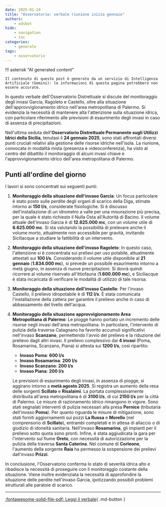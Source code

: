 ```yaml
---
date: 2025-01-24
title: "Osservatorio: verbale riunione inizio gennaio"
authors:
    - odsbot
hide:
    - navigation
    - toc
categories:
    - generale
tags:
    - osservatorio
---
```


!!! asterisk "AI generated content"

    Il contenuto di questo post è generato da un servizio di Intelligenza Artificiale (Gemini): le informazioni di questa pagina potrebbero non essere accurate.

In questo verbale dell'Osservatorio Distrettuale si discute del monitoraggio degli invasi Garcia, Ragoleto e Castello, oltre alla situazione dell'approvvigionamento idrico nell'area metropolitana di Palermo. Si evidenzia la necessità di mantenere alta l'attenzione sulla situazione idrica, con particolare riferimento alle previsioni di esaurimento degli invasi in caso di assenza di precipitazioni.

<!-- more -->

Nell'ultima seduta dell'**Osservatorio Distrettuale Permanente sugli Utilizzi Idrici della Sicilia**, tenutasi il **24 gennaio 2025**, sono stati affrontati diversi punti cruciali relativi alla gestione delle risorse idriche nell'isola. La riunione, convocata in modalità mista (presenza e videoconferenza), ha visto al centro del dibattito il monitoraggio di alcuni invasi chiave e l'approvvigionamento idrico dell'area metropolitana di Palermo.

## Punti all'ordine del giorno

I lavori si sono concentrati sui seguenti punti:

1.  **Monitoraggio della situazione dell'invaso Garcia**:  Un focus particolare è stato posto sulle perdite degli organi di scarico della Diga, stimate intorno ai **150 l/s**, considerate fisiologiche.  Si è discusso dell'installazione di un idrometro a valle per una misurazione più precisa, per la quale è stato richiesto il Nulla Osta all'Autorità di Bacino.  Il volume attuale dell'invaso Garcia è di **12.625.000 mc**, con un volume utile di **6.625.000 mc**.  Si sta valutando la possibilità di prelevare anche il volume morto, attualmente non accessibile per gravità, invitando Siciliacque a studiare la fattibilità di un intervento.

2.  **Monitoraggio della situazione dell'invaso Ragoleto**:  In questo caso, l'attenzione si è concentrata sui prelievi per uso potabile, attualmente attestati sui **100 l/s**.  Considerando il volume utile disponibile al **21 gennaio** (**1.834.000 mc**), si prevede un possibile esaurimento intorno a metà giugno, in assenza di nuove precipitazioni.  Si dovrà quindi ricorrere al volume riservato all'ittiofauna (**1.600.000 mc**), e Siciliacque è stata incaricata di verificare le modalità di utilizzo di tale risorsa.

3.  **Monitoraggio della situazione dell'invaso Castello**:  Per l'invaso Castello, il prelievo idropotabile è di **112 l/s**.  È stata comunicata l'installazione della zattera per garantire il prelievo anche in caso di abbassamento del livello dell'acqua.

4.  **Monitoraggio della situazione approvvigionamento Area Metropolitana di Palermo**:  Le piogge hanno portato un incremento delle risorse negli invasi dell'area metropolitana. In particolare, l'intervento di pulizia della traversa Catagnano ha favorito accumuli significativi nell'invaso **Scanzano**, permettendo l'avvio del prelievo e la riduzione del prelievo dagli altri invasi.  Il prelievo complessivo dai **4 invasi** (Poma, Rosamarina, Scanzano, Piana) si attesta sui **1200 l/s**, così ripartito:
    *   **Invaso Poma**: **600 l/s**
    *   **Invaso Rosamarina**: **200 l/s**
    *   **Invaso Scanzano**: **200 l/s**
    *   **Invaso Piana**: **200 l/s**

    Le previsioni di esaurimento degli invasi, in assenza di piogge, si aggirano intorno a **metà agosto 2025**.  Si registra un aumento della resa delle sorgenti **Scillato** e **Risalaimi**. La portata complessivamente distribuita all'area metropolitana è di **3100 l/s**, di cui **2150 l/s** per la città di Palermo.  Le misure di razionamento idrico rimangono in vigore.  Sono stati segnalati interventi di pulizia necessari alla presa **Pernice** (tributaria dell'invaso **Poma**).  Per quanto riguarda le misure di mitigazione, sono stati forniti aggiornamenti sui pozzi **La Russa** e **Morello** (nel comprensorio di **Scillato**), entrambi completati e in attesa di allaccio o di giudizio di idoneità sanitaria.  Nell'invaso **Rosamarina**, gli impianti per il prelievo sotto quota sono pronti.  Infine, è stata aggiudicata la gara per l'intervento sul fiume **Oreto**, con necessità di autorizzazione per la pulizia della traversa **Santa Caterina**.  Nel comune di **Corleone**, l'aumento della sorgente **Raia** ha permesso la sospensione dei prelievi dall'invaso **Prizzi**.

In conclusione, l'Osservatorio conferma lo stato di severità idrica alto e ribadisce la necessità di proseguire con il monitoraggio costante della situazione.  Viene inoltre evidenziata la necessità di approfondire la situazione delle perdite nell'invaso Garcia, ipotizzando possibili problemi strutturali alle paratoie di scarico.

---
[:fontawesome-solid-file-pdf: Leggi il verbale](https://www.regione.sicilia.it/sites/default/files/2025-02/0_0_Verbale_OPUI_24_gen_2025.pdf){ .md-button }
